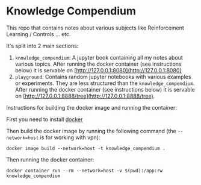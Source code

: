 # Knowledge Compendium

This repo that contains notes about various subjects like Reinforcement Learning / Controls ... etc.

It's split into 2 main sections:
1. `knowledge_compendium`: A jupyter book containing all my notes about various topics. After running the docker container (see instructions below) it is servable on [http://127.0.0.1:8080](http://127.0.0.1:8080)
2. `playground`: Contains random jupyter notebooks with various examples or experiments. They are less structured than the `knowledge_compendium`. After running the docker container (see instructions below) it is servable on [http://127.0.0.1:8888/tree](http://127.0.0.1:8888/tree).


Instructions for building the docker image and running the container:

First you need to install [docker](https://www.docker.com/get-started/)


Then build the docker image by running the following command (the `--network=host` is for working with vpn):
```
docker image build --network=host -t knowledge_compendium .
```

Then running the docker container:
```
docker container run --rm --network=host -v $(pwd):/app:rw  knowledge_compendium
```
